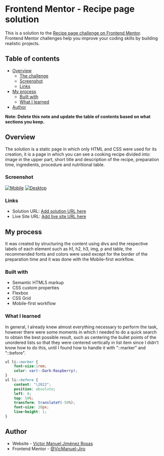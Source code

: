 # Frontend Mentor - Recipe page solution

This is a solution to the [Recipe page challenge on Frontend Mentor](https://www.frontendmentor.io/challenges/recipe-page-KiTsR8QQKm). Frontend Mentor challenges help you improve your coding skills by building realistic projects. 

## Table of contents

- [Overview](#overview)
  - [The challenge](#the-challenge)
  - [Screenshot](#screenshot)
  - [Links](#links)
- [My process](#my-process)
  - [Built with](#built-with)
  - [What I learned](#what-i-learned)
- [Author](#author)

**Note: Delete this note and update the table of contents based on what sections you keep.**

## Overview

The solution is a static page in which only HTML and CSS were used for its creation, it is a page in which you can see a cooking recipe divided into: image in the upper part, short title and description of the recipe, preparation time, ingredients, procedure and nutritional table.

### Screenshot

[![Mobile](https://i.postimg.cc/ZKK7RHLP/creenshot-mobile.jpg)](https://postimg.cc/rz3CZS3z)
[![Desktop](https://i.postimg.cc/4xyS8P74/screenshot.jpg)](https://postimg.cc/k2rsGxvL)

### Links

- Solution URL: [Add solution URL here](https://github.com/VicManuel-Jiro/PracticaFrontEndMentor_RecipePage)
- Live Site URL: [Add live site URL here](https://your-live-site-url.com)

## My process

It was created by structuring the content using divs and the respective labels of each element such as h1, h2, h3, img, p and table, the recommended fonts and colors were used except for the border of the preparation time and it was done with the Mobile-first workflow.

### Built with

- Semantic HTML5 markup
- CSS custom properties
- Flexbox
- CSS Grid
- Mobile-first workflow

### What I learned

In general, I already knew almost everything necessary to perform the task, however there were some moments in which I needed to do a quick search to obtain the best possible result, such as centering the bullet points of the unordered lists so that they were centered vertically in list item since I didn't know how to do this, until I found how to handle it with "::marker" and "::before".

```css
ul li::marker {
    font-size:1rem;
    color: var(--Dark-Raspberry);
}
ul li::before {
    content: "\2022"; 
    position: absolute;
    left: 0;
    top: 50%;
    transform: translateY(-50%); 
    font-size: 20px; 
    line-height: 1;
}
```
## Author

- Website - [Victor Manuel Jiménez Rosas](https://vicmanuel-jiro.github.io/Portafolio/)
- Frontend Mentor - [@VicManuel-Jiro](https://www.frontendmentor.io/profile/VicManuel-Jiro)

